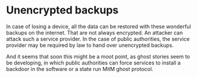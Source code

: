 # Unencrypted backups

In case of losing a device, all the data can be restored with these wonderful backups on the internet. That are not always encrypted. An attacker can attack such a service provider. In the case of public authorities, the service provider may be required by law to hand over unencrypted backups.

And it seems that soon this might be a moot point, as ghost stories seem to be developing, in which public authorities can force services to install a backdoor in the software or a state run MitM ghost protocol.

